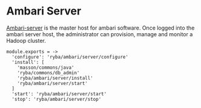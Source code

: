 
# Ambari Server

[Ambari-server][Ambari-server] is the master host for ambari software.
Once logged into the ambari server host, the administrator can  provision, 
manage and monitor a Hadoop cluster.
    
    module.exports = ->
      'configure': 'ryba/ambari/server/configure'
      'install': [
        'masson/commons/java'
        'ryba/commons/db_admin'
        'ryba/ambari/server/install'
        'ryba/ambari/server/start'
      ]
      'start': 'ryba/ambari/server/start'
      'stop': 'ryba/ambari/server/stop'
      
[Ambari-server]: http://ambari.apache.org
